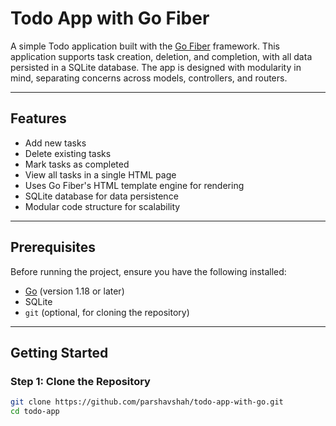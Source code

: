 # Todo App with Go Fiber

A simple Todo application built with the [Go Fiber](https://gofiber.io/) framework. This application supports task creation, deletion, and completion, with all data persisted in a SQLite database. The app is designed with modularity in mind, separating concerns across models, controllers, and routers.

---

## Features

- Add new tasks
- Delete existing tasks
- Mark tasks as completed
- View all tasks in a single HTML page
- Uses Go Fiber's HTML template engine for rendering
- SQLite database for data persistence
- Modular code structure for scalability

---

## Prerequisites

Before running the project, ensure you have the following installed:

- [Go](https://go.dev/) (version 1.18 or later)
- SQLite
- `git` (optional, for cloning the repository)

---

## Getting Started

### Step 1: Clone the Repository
```bash
git clone https://github.com/parshavshah/todo-app-with-go.git
cd todo-app
